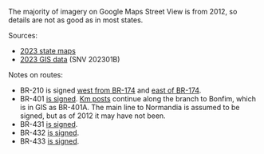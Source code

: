 The majority of imagery on Google Maps Street View is from 2012, so details are not as good as in most states.

Sources:
* [2023 state maps](https://www.gov.br/dnit/pt-br/rodovias/mapa-de-gerenciamento/)
* [2023 GIS data](https://geo.epl.gov.br/portal/home/item.html?id=1e51ef64981f48b08e56e9b98d92fa56) (SNV 202301B)

Notes on routes:
* BR-210 is signed [west from BR-174](https://www.google.com/maps/@1.911432,-61.1090106,3a,16.6y,58.65h,84.45t/data=!3m6!1e1!3m4!1s82SKvVqMHplksBZFgOWfvg!2e0!7i13312!8i6656?entry=ttu) and [east of BR-174](https://youtu.be/N3CAgez94Xw?t=170).
* BR-401 [is signed](https://www.google.com/maps/@2.8102082,-60.6129942,3a,15y,102.07h,79.76t/data=!3m6!1e1!3m4!1s-u4tLdli0jt8W3dUaB0IeQ!2e0!7i13312!8i6656?entry=ttu). [Km posts](https://www.google.com/maps/@3.323051,-59.9339721,3a,19.3y,260.74h,82.16t/data=!3m6!1e1!3m4!1s2OUafuKodTEi2ooTuJav0g!2e0!7i13312!8i6656?entry=ttu) continue along the branch to Bonfim, which is in GIS as BR-401A. The main line to Normandia is assumed to be signed, but as of 2012 it may have not been.
* BR-431 [is signed](https://youtu.be/t-EYOqOyP0g?t=28).
* BR-432 [is signed](https://www.google.com/maps/@2.8102639,-60.6097179,3a,15.9y,196.14h,81.17t/data=!3m6!1e1!3m4!1s0CQjnB8VOOV6UXVvJpGXmA!2e0!7i13312!8i6656?entry=ttu).
* BR-433 [is signed](https://www.google.com/maps/@4.2298324,-61.015516,3a,15y,29.42h,84.28t/data=!3m6!1e1!3m4!1soXXTQNVES8b1zlLCMF4kzQ!2e0!7i13312!8i6656?entry=ttu).
